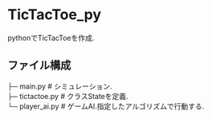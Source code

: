 # TicTacToe_py
pythonでTicTacToeを作成.

## ファイル構成
├─ main.py      # シミュレーション.  
├─ tictactoe.py # クラスStateを定義.  
└─ player_ai.py # ゲームAI.指定したアルゴリズムで行動する.  
